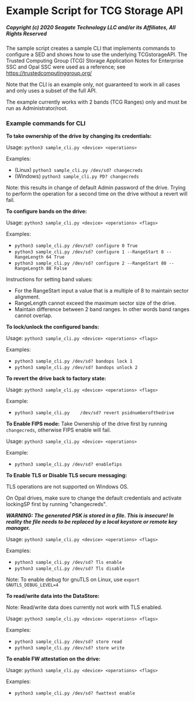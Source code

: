 # Example Script for TCG Storage API

##### Copyright (c) 2020 Seagate Technology LLC and/or its Affiliates, All Rights Reserved

The sample script creates a sample CLI that implements commands to configure a SED and shows how
to use the underlying TCGstorageAPI. The Trusted Computing Group (TCG) Storage Application Notes
for Enterprise SSC and Opal SSC were used as a reference; see https://trustedcomputinggroup.org/

Note that the CLI is an example only, not guaranteed to work in all cases and only uses a subset of the full API.

The example currently works with 2 bands (TCG Ranges) only and must be run as Administrator/root.

### Example commands for CLI

**To take ownership of the drive by changing its credentials:**

Usage: `python3 sample_cli.py <device> <operations>`

Examples:
- (Linux)   `python3 sample_cli.py /dev/sd? changecreds`
- (Windows) `python3 sample_cli.py PD? changecreds`

Note: this results in change of default Admin password of the drive. Trying to perform the operation for a second time on the drive without a revert will fail.


**To configure bands on the drive:**

Usage: `python3 sample_cli.py <device> <operations> <flags>`

Examples:
- `python3 sample_cli.py /dev/sd? configure 0 True`
- `python3 sample_cli.py /dev/sd? configure 1 --RangeStart 8 --RangeLength 64 True`
- `python3 sample_cli.py /dev/sd? configure 2 --RangeStart 80 --RangeLength 88 False`

Instructions for setting band values:  
- For the RangeStart input a value that is a multiple of 8 to maintain sector alignment.
- RangeLength cannot exceed the maximum sector size of the drive.
- Maintain difference between 2 band ranges. In other words band ranges cannot overlap.


**To lock/unlock the configured bands:**

Usage: `python3 sample_cli.py <device> <operations> <flags>`

Examples:
- `python3 sample_cli.py /dev/sd? bandops lock 1`
- `python3 sample_cli.py /dev/sd? bandops unlock 2`


**To revert the drive back to factory state:**

Usage: `python3 sample_cli.py <device> <operations> <flags>`

Example:
- `python3 sample_cli.py	/dev/sd? revert psidnumberofthedrive`


**To Enable FIPS mode:**
Take Ownership of the drive first by running `changecreds`, otherwise FIPS enable will fail.

Usage: `python3 sample_cli.py <device> <operations>`

Example:    
- `python3 sample_cli.py /dev/sd? enablefips`


**To Enable TLS or Disable TLS secure messaging:**

TLS operations are not supported on Windows OS.

On Opal drives, make sure to change the default credentials and activate lockingSP first by running "changecreds".

***WARNING: The generated PSK is stored in a file. This is insecure! In reality the file needs to be replaced by a local keystore or remote key manager.***

Usage: `python3 sample_cli.py <device> <operations> <flags>`

Examples:
- `python3 sample_cli.py /dev/sd? Tls enable`
- `python3 sample_cli.py /dev/sd? Tls disable`

Note: To enable debug for gnuTLS on Linux, use `export GNUTLS_DEBUG_LEVEL=4`

**To read/write data into the DataStore:**

Note: Read/write data does currently not work with TLS enabled.

Usage: `python3 sample_cli.py <device> <operations> <flags>`

Examples:   
- `python3 sample_cli.py /dev/sd? store read`
- `python3 sample_cli.py /dev/sd? store write`

**To enable FW attestation on the drive:**

Usage: `python3 sample_cli.py <device> <operations> <flags>`

Examples:   
- `python3 sample_cli.py /dev/sd? fwattest enable`